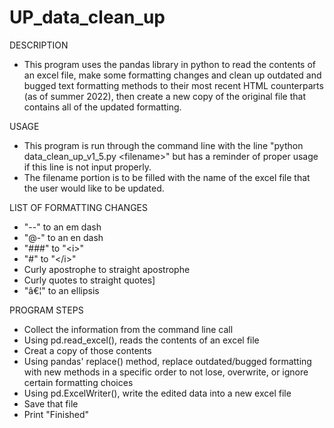 # UP_data_clean_up
DESCRIPTION
- This program uses the pandas library in python to read the contents of an excel file, make some formatting changes and clean up outdated and bugged text formatting methods to their most recent HTML counterparts (as of summer 2022), then create a new copy of the original file that contains all of the updated formatting.

USAGE
- This program is run through the command line with the line "python data_clean_up_v1_5.py &lt;filename&gt;" but has a reminder of proper usage if this line is not input properly.
- The filename portion is to be filled with the name of the excel file that the user would like to be updated.

LIST OF FORMATTING CHANGES
- "--" to an em dash
- "@-" to an en dash
- "###" to "&lt;i&gt;"
- "#" to "&lt;/i&gt;"
- Curly apostrophe to straight apostrophe
- Curly quotes to straight quotes]
- "â€¦" to an ellipsis

PROGRAM STEPS
- Collect the information from the command line call
- Using pd.read_excel(), reads the contents of an excel file
- Creat a copy of those contents
- Using pandas' replace() method, replace outdated/bugged formatting with new methods in a specific order to not lose, overwrite, or ignore certain formatting choices
- Using pd.ExcelWriter(), write the edited data into a new excel file
- Save that file
- Print "Finished"
